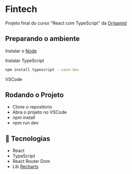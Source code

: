 # Fintech 

Projeto final do curso "React com TypeScript" da [Origamid](https://www.origamid.com/) 


## Preparando o ambiente
Instalar o [Node](https://nodejs.org/pt/download/prebuilt-installer)

Instalar TypeScript
```bash
npm install typescript --save-dev
```
VSCode

## Rodando o Projeto

- Clone o repositorio
- Abra o projeto no VSCode
- npm install
- npm run dev

## 🚀 Tecnologias

- React
- TypeScript
- React Router Dom
-  Lib [Recharts](https://recharts.org/en-US/)